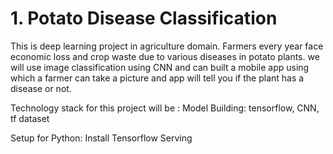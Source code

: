 # 1. Potato Disease Classification
This is deep learning project in agriculture domain. Farmers every year face economic loss and crop waste due to various diseases in potato plants. we will use image classification using CNN and can built a mobile app using which a farmer can take a picture and app will tell you if the plant has a disease or not.

Technology stack for this project will be :
Model Building: tensorflow, CNN, tf dataset


Setup for Python:
Install Tensorflow Serving 
